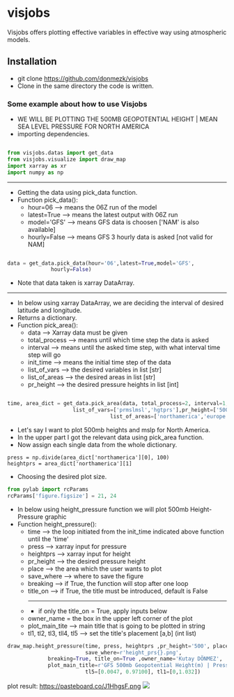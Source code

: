 # visjobs

Visjobs offers plotting effective variables in effective way using atmospheric models.

## Installation

- git clone https://github.com/donmezk/visjobs
- Clone in the same directory the code is written.

### Some example about how to use Visjobs

- WE WILL BE PLOTTING THE 500MB GEOPOTENTIAL HEIGHT | MEAN SEA LEVEL PRESSURE FOR NORTH AMERICA
- importing dependencies.
```python

from visjobs.datas import get_data
from visjobs.visualize import draw_map
import xarray as xr
import numpy as np

```
------------


+ Getting the data using pick_data function.
+ Function pick_data():
    * hour=06      --> means the 06Z run of the model 
    * latest=True  --> means the latest output with 06Z run
    * model='GFS'  --> means GFS data is choosen ['NAM' is also available]
    * hourly=False --> means GFS 3 hourly data is asked [not valid for NAM]

```python

data = get_data.pick_data(hour='06',latest=True,model='GFS',
			  hourly=False)
```
+ Note that data taken is xarray DataArray.

------------


+ In below using xarray DataArray,  we are deciding the interval of desired latitude and longitude.
+ Returns a dictionary.
+ Function pick_area():
    * data          --> Xarray data must be given
    * total_process --> means until which time step the data is asked
    * interval      --> means until the asked time step, with what interval time step will go
    * init_time     --> means the initial time step of the data
    * list_of_vars  --> the desired variables in list [str]
    * list_of_areas --> the desired areas in list [str]
    * pr_height     --> the desired pressure heights in list [int]
    
```python

time, area_dict = get_data.pick_area(data, total_process=2, interval=1, init_time=0, 
				     list_of_vars=['prmslmsl','hgtprs'],pr_height=['500'],
                          	     list_of_areas=['northamerica','europe'])
```

+ Let's say I want to plot 500mb heights and mslp for North America.
+ In the upper part I got the relevant data using pick_area function.
+ Now assign each single data from the whole dictionary.
```
press = np.divide(area_dict['northamerica'][0], 100)
heightprs = area_dict['northamerica'][1]
```

- Choosing the desired plot size.

```python
from pylab import rcParams
rcParams['figure.figsize'] = 21, 24
```

+ In below using height_pressure function we will plot 500mb Height-Pressure graphic
+ Function height_pressure():
    * time       --> the loop initiated from the init_time indicated above function until the 'time'
    * press      --> xarray input for pressure
    * heightprs  --> xarray input for height
    * pr_height  --> the desired pressure height
    * place      --> the area which the user wants to plot
    * save_where --> where to save the figure
    * breaking   --> if True, the function will stop after one loop
    * title_on   --> if True, the title must be introduced, default is False
    * ----------------------------------------------------------------------
        * if only the title_on = True, apply inputs below
    * owner_name = the box in the upper left corner of the plot
    * plot_main_tite 	       --> main title that is going to be plotted in string
    * tl1, tl2, tl3, tll4, tl5 --> set the title's placement [a,b] (int list)

```python
draw_map.height_pressure(time, press, heightprs ,pr_height='500', place='northamerica',
                         save_where=r'height_prs{}.png',
			 breaking=True, title_on=True ,owner_name='Kutay DÖNMEZ',
			 plot_main_title=r'GFS 500mb Geopotential Height(m) | Presssure(mb)',
                         tl5=[0.0047, 0.97100], tl1=[0,1.032])
```
plot result:
https://pasteboard.co/J1HhgsF.png
![]('https://pasteboard.co/J1HhgsF.png')
